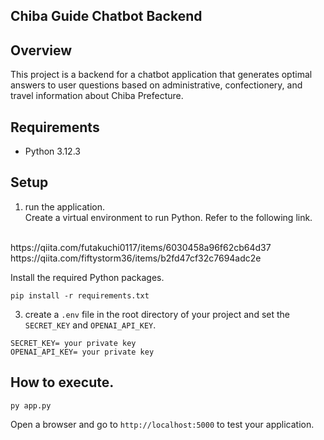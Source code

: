 ## Chiba Guide Chatbot Backend

## Overview

  This project is a backend for a chatbot application that generates optimal answers to user questions based on administrative, confectionery, and travel information about Chiba Prefecture.

## Requirements

- Python 3.12.3

## Setup

1. run the application. <br />
Create a virtual environment to run Python. 
Refer to the following link.
 <br />
https://qiita.com/futakuchi0117/items/6030458a96f62cb64d37<br />
https://qiita.com/fiftystorm36/items/b2fd47cf32c7694adc2e

Install the required Python packages.
```
pip install -r requirements.txt
```

3. create a `.env` file in the root directory of your project and set the `SECRET_KEY` and `OPENAI_API_KEY`.
```
SECRET_KEY= your private key
OPENAI_API_KEY= your private key
```

## How to execute.
```
py app.py
````

Open a browser and go to ``http://localhost:5000`` to test your application.